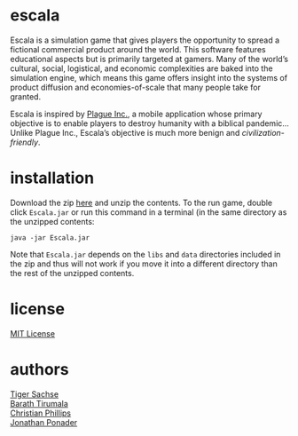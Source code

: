 # escala
Escala is a simulation game that gives players the opportunity to spread a fictional commercial product around the world. This software features educational aspects but is primarily targeted at gamers. Many of the world’s cultural, social, logistical, and economic complexities are baked into the simulation engine, which means this game offers insight into the systems of product diffusion and economies-of-scale that many people take for granted.  

Escala is inspired by [Plague Inc.](https://www.ndemiccreations.com/en/22-plague-inc), a mobile application whose primary objective is to enable players to destroy humanity with a biblical pandemic... Unlike Plague Inc., Escala’s objective is much more benign and *civilization-friendly*.

# installation
Download the zip [here](www.google.com) and unzip the contents. To the run game, double click `Escala.jar` or run this command in a terminal (in the same directory as the unzipped contents:
```
java -jar Escala.jar
```
Note that `Escala.jar` depends on the `libs` and `data` directories included in the zip and thus will not work if you move it into a different directory than the rest of the unzipped contents.

# license
[MIT License](LICENSE.txt)  

# authors
[Tiger Sachse](https://www.github.com/tgsachse)  
[Barath Tirumala](https://github.com/btirumala1219)  
[Christian Phillips](https://github.com/phillics)  
[Jonathan Ponader](https://github.com/Jponader)  
